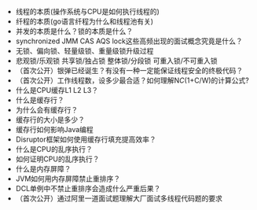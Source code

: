
- 线程的本质(操作系统与CPU是如何执行线程的)
- 纤程的本质(go语言纤程为什么和线程池有关)
- 并发的本质是什么？锁的本质是什么？
- synchronized JMM CAS AQS lock这些高频出现的面试概念究竟是什么？
- 无锁、偏向锁、轻量级锁、重量级锁升级过程
- 悲观锁/乐观锁 共享锁/独占锁 整体锁/分段锁 可重入锁/不可重入锁
- （首次公开）银弹已经诞生？有没有一种一定能保证线程安全的终极代码？
- （首次公开）工作线程数，设多少最合适？如何理解N*C*(1+C/W)的计算公式?
- 什么是CPU缓存L1 L2 L3？
- 什么是缓存行？
- 为什么会有缓存行？
- 缓存行的大小是多少？
- 缓存行如何影响Java编程
- Disruptor框架如何使用缓存行填充提高效率？
- 什么是CPU的乱序执行？
- 如何证明CPU的乱序执行？
- 什么是内存屏障？
- JVM如何用内存屏障禁止重排序？
- DCL单例中不禁止重排序会造成什么严重后果？
- （首次公开）通过阿里一道面试题理解大厂面试多线程代码题的要求